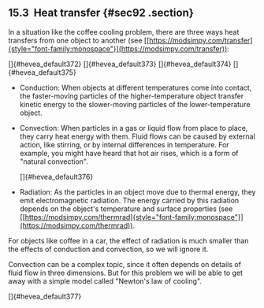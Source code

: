 ﻿15.3  Heat transfer {#sec92 .section}
-------------------

In a situation like the coffee cooling problem, there are three ways
heat transfers from one object to another (see
[[https://modsimpy.com/transfer]{style="font-family:monospace"}](https://modsimpy.com/transfer)):

[]{#hevea_default372} []{#hevea_default373} []{#hevea_default374}
[]{#hevea_default375}

-   Conduction: When objects at different temperatures come into
    contact, the faster-moving particles of the higher-temperature
    object transfer kinetic energy to the slower-moving particles of the
    lower-temperature object.
-   Convection: When particles in a gas or liquid flow from place to
    place, they carry heat energy with them. Fluid flows can be caused
    by external action, like stirring, or by internal differences in
    temperature. For example, you might have heard that hot air rises,
    which is a form of "natural convection\".

    []{#hevea_default376}

-   Radiation: As the particles in an object move due to thermal energy,
    they emit electromagnetic radiation. The energy carried by this
    radiation depends on the object's temperature and surface properties
    (see
    [[https://modsimpy.com/thermrad]{style="font-family:monospace"}](https://modsimpy.com/thermrad)).

For objects like coffee in a car, the effect of radiation is much
smaller than the effects of conduction and convection, so we will ignore
it.

Convection can be a complex topic, since it often depends on details of
fluid flow in three dimensions. But for this problem we will be able to
get away with a simple model called "Newton's law of cooling\".

[]{#hevea_default377}

